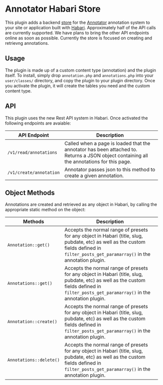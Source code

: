 Annotator Habari Store
===============

This plugin adds a backend [store] for the [Annotator] annotation system to your site or application built with [Habari]. Approximately half of the API calls are currently supported. We have plans to bring the other API endpoints online as soon as possible. Currently the store is focused on creating and retrievng annotations.

[Annotator]: https://github.com/okfn/annotator/
[store]: https://github.com/okfn/annotator/wiki/Storage
[Habari]: https://github.com/habari
Usage
-----

The plugin is made up of a custom content type (annotation) and the plugin itself. To install, simply drop `annotation.php` and `annotations.php` into your `user/classes/` directory, and copy the plugin to your plugin directory. Once you activate the plugin, it will create the tables you need and the custom content type.

API
-----

This plugin uses the new Rest API system in Habari. Once activated the following endpoints are avaiable:

API Endpoint                                   | Description
---------------------------------------------- | -----------
`/v1/read/annotations`  		               | Called when a page is loaded that the annotator has been attached to. Returns a JSON object containing all the annotations for this page.
`/v1/create/annotation`			               | Annotator passes json to this method to create a given annotation.

Object Methods
-----

Annotations are created and retrieved as any object in Habari, by calling the appropriate static method on the object:

Methods		                                   | Description
---------------------------------------------- | -----------
`Annotation::get()`				               | Accepts the normal range of presets for any object in Habari (title, slug, pubdate, etc) as well as the custom fields defined in `filter_posts_get_paramarray()` in the annotation plugin.
`Annotations::get()`			               | Accepts the normal range of presets for any object in Habari (title, slug, pubdate, etc) as well as the custom fields defined in `filter_posts_get_paramarray()` in the annotation plugin.
`Annotation::create()`			               | Accepts the normal range of presets for any object in Habari (title, slug, pubdate, etc) as well as the custom fields defined in `filter_posts_get_paramarray()` in the annotation plugin.
`Annotations::delete()`			               | Accepts the normal range of presets for any object in Habari (title, slug, pubdate, etc) as well as the custom fields defined in `filter_posts_get_paramarray()` in the annotation plugin.
